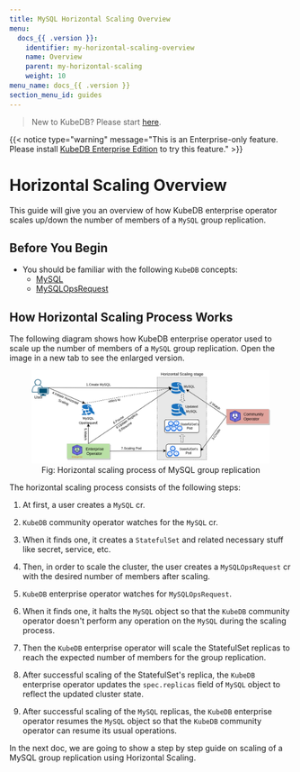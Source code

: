```yaml
---
title: MySQL Horizontal Scaling Overview
menu:
  docs_{{ .version }}:
    identifier: my-horizontal-scaling-overview
    name: Overview
    parent: my-horizontal-scaling
    weight: 10
menu_name: docs_{{ .version }}
section_menu_id: guides
---
```


> New to KubeDB? Please start [here](/docs/README.md).

{{< notice type="warning" message="This is an Enterprise-only feature. Please install [KubeDB Enterprise Edition](/docs/setup/install/enterprise.md) to try this feature." >}}

# Horizontal Scaling Overview

This guide will give you an overview of how KubeDB enterprise operator scales up/down the number of members of a `MySQL` group replication.

## Before You Begin

- You should be familiar with the following `KubeDB` concepts:
  - [MySQL](/docs/guides/mysql/concepts/mysql.md)
  - [MySQLOpsRequest](/docs/guides/mysql/concepts/opsrequest.md)

## How Horizontal Scaling Process Works

The following diagram shows how KubeDB enterprise operator used to scale up the number of members of a `MySQL` group replication. Open the image in a new tab to see the enlarged version.

<figure align="center">
  <img alt="Stash Backup Flow" src="/docs/images/day-2-operation/mysql/my-horizontal_scaling.png">
<figcaption align="center">Fig: Horizontal scaling process of MySQL group replication</figcaption>
</figure>

The horizontal scaling process consists of the following steps:

1. At first, a user creates a `MySQL` cr.

2. `KubeDB` community operator watches for the `MySQL` cr.

3. When it finds one, it creates a `StatefulSet` and related necessary stuff like secret, service, etc.

4. Then, in order to scale the cluster, the user creates a `MySQLOpsRequest` cr with the desired number of members after scaling.

5. `KubeDB` enterprise operator watches for `MySQLOpsRequest`.

6. When it finds one, it halts the `MySQL` object so that the `KubeDB` community operator doesn't perform any operation on the `MySQL` during the scaling process.  

7. Then the `KubeDB` enterprise operator will scale the StatefulSet replicas to reach the expected number of members for the group replication.

8. After successful scaling of the StatefulSet's replica, the `KubeDB` enterprise operator updates the `spec.replicas` field of `MySQL` object to reflect the updated cluster state.

9. After successful scaling of the `MySQL` replicas, the `KubeDB` enterprise operator resumes the `MySQL` object so that the `KubeDB` community operator can resume its usual operations.

In the next doc, we are going to show a step by step guide on scaling of a MySQL group replication using Horizontal Scaling.
